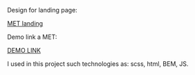 Design for landing page:

[MET landing](https://www.figma.com/file/lSR1m42L9YwzQwzzxKwHpw/THE-MET)

Demo link a MET:

[DEMO LINK](https://Duster-1.github.io/layout_landing/)

I used in this project such technologies as: scss, html, BEM, JS.
